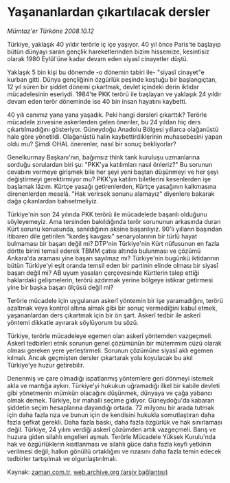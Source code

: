 # Yaşananlardan çıkartılacak dersler

*Mümtaz'er Türköne 2008.10.12*

<tr><td class="metin" colspan="2" style="padding-top: 20px; padding-left: 5px; padding-right: 10px;">Türkiye, yaklaşık 40 yıldır terörle iç içe yaşıyor. 40 yıl önce Paris'te başlayıp bütün dünyayı saran gençlik hareketlerinden bizim hissemize, kesintisiz olarak 1980 Eylül'üne kadar devam eden siyasî cinayetler düştü.</td></tr><tr><td class="metin" colspan="2" style="padding-top: 20px; padding-left: 5px; padding-right: 10px;"><p>Yaklaşık 5 bin kişi bu dönemde -o dönemin tabiri ile- "siyasî cinayet"e kurban gitti. Dünya gençliğinin özgürlük peşinde koştuğu bir başlangıçtan, 12 yıl süren bir şiddet dönemi çıkartmak, devlet içindeki derin iktidar mücadelesinin eseriydi. 1984'te PKK terörü ile başlayan ve yaklaşık 24 yıldır devam eden terör döneminde ise 40 bin insan hayatını kaybetti.
<p>40 yılı canımız yana yana yaşadık. Peki hangi dersleri çıkarttık? Terörle mücadele zirvesine askerlerden gelen öneriler, bu 24 yıldan hiç ders çıkartılmadığını gösteriyor. Güneydoğu Anadolu Bölgesi yıllarca olağanüstü hale göre yönetildi. Olağanüstü halin kaybettirdiklerinin muhasebesini yapan oldu mu? Şimdi OHAL önerenler, nasıl bir sonuç bekliyorlar?
<p>Genelkurmay Başkanı'nın, bağımsız think tank kuruluşu uzmanlarına sorduğu sorulardan biri şu: "PKK'ya katılımları nasıl önleriz?" Bu sorunun cevabını vermeye girişmek bile her şeyi yeni baştan düşünmeyi ve her şeyi değiştirmeyi gerektirmiyor mu? PKK'ya katılım biletlerini kesenlerden işe başlamak lâzım. Kürtçe yasağı getirenlerden, Kürtçe yasağının kalkmasına direnenlerden meselâ. "Hak verirsek sonunu alamayız" diyenlere bakarak dağa çıkanlardan bahsetmeliyiz.
<p>Türkiye'nin son 24 yılında PKK terörü ile mücadelede başarılı olduğunu söyleyemeyiz. Ama tersinden bakıldığında terör sorununun arkasında duran Kürt sorunu konusunda, sanıldığının aksine başarılıyız. 90'lı yılların başından itibaren dile getirilen "kardeş kavgası" senaryolarının bir türlü hayat bulmaması bir başarı değil mi? DTP'nin Türkiye'nin Kürt nüfusunun en fazla dörtte birini temsil ederek TBMM çatısı altında bulunması ve çözümü Ankara'da araması yine başarı sayılmaz mı? Türkiye'nin bugünkü iktidarının bütün Türkiye'yi eşit oranda temsil eden bir partinin elinde olması bir siyasî başarı değil mi? AB uyum yasaları çerçevesinde Kürtlerin talep ettiği haklardaki gelişmelerin, terörü azdırmak yerine bölgeye istikrar getirmesi yine bir başka başarı ölçüsü değil mi?
<p>Terörle mücadele için uygulanan askerî yöntemin bir işe yaramadığını, terörü azaltmak veya kontrol altına almak gibi bir sonuç vermediğini kabul etmek, yaşananlardan ders çıkartmak için bir ön şart. Askerî tedbir ile askerî yöntemi dikkatle ayırarak söylüyorum bu sözü.
<p>Türkiye, terörle mücadeleye egemen olan askerî yöntemden vazgeçmeli. Askerî tedbirleri etnik sorunun genel çözümünün bir mütemmim cüzü olarak olması gereken yere yerleştirmeli. Sorunun çözümüne siyasî aklı egemen kılmalı. Ancak geçmişten dersler çıkartarak yola koyulacak bu akıl Türkiye'ye huzur getirebilir.
<p>Denenmiş ve çare olmadığı ispatlanmış yöntemlere geri dönmeyi istemek akla ve mantığa aykırı. Türkiye'yi hukukun uğramadığı ilkel bir kabile devleti gibi yönetmenin mümkün olacağını düşünmek, dünyaya ve çağa yabancı olmak demek. Türkiye, bir mahalli seçime gidiyor. Güneydoğu'da kabaran şiddetin seçim hesaplarına dayandığı ortada. 72 milyonu bir arada tutmak için daha fazla rıza ve bunun için de kendisini hukukla somutlaştıran daha fazla şefkat gerekli. Daha fazla baskı, daha fazla özgürlük ve hak sınırlaması değil. Türkiye, 24 yılını verdiği askerî çözümden artık vazgeçmeli. Barış ve huzura giden silahlı engelleri aşmalı. Terörle Mücadele Yüksek Kurulu'nda hak ve özgürlüklerin kısıtlanması ve silahlı güce daha fazla keyfi yetkinin verilmesi değil; halkın gönüllü ortaklığını ve rızasını daha fazla temin edecek tedbirler tartışılmalı ve olgunlaştırılmalı.<br/></p></p></p></p></p></p></p></td></tr>

Kaynak: [zaman.com.tr](http://zaman.com.tr/yazar.do?yazino=748240), [web.archive.org (arşiv bağlantısı)](http://web.archive.org/web/20081211234629/http://www.zaman.com.tr:80/yazar.do?yazino=748240)
